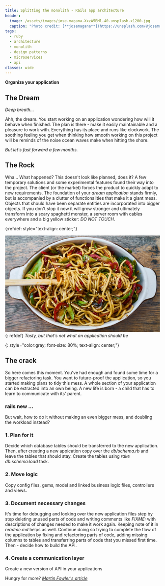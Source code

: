 ```yaml
---
title: Splitting the monolith - Rails app architecture
header:
  image: /assets/images/jose-magana-XxzA5BMl-40-unsplash-x1200.jpg
  caption: "Photo credit: [**josemagana**](https://unsplash.com/@josemagana)"
tags:
  - ruby
  - architecture
  - monolith
  - design patterns
  - microservices
  - api
classes: wide
---
```


**Organize your application**

## The Dream

*Deep breath...*

Ahh, the dream. You start working on an application wondering how will it behave
when finished. The plan is there - make it easily maintainable and a pleasure to
work with. Everything has its place and runs like clockwork. The soothing feeling
you get when thinking how smooth working on this project will be reminds of the
noise ocean waves make when hitting the shore.

*But let's fast forward a few months.*

## The Rock

Wha... What happened? This doesn't look like planned, does it? A few temporary
solutions and some experimental features found their way into the project. The
client (or the market) forces the product to quickly adapt to new requirements.
The foundation of your *dream application* stands firmly, but is accompanied by
a clutter of functionalities that make it a giant mess. Objects that should have
been separate entities are incorporated into bigger objects. If you don't stop it
now it will grow stronger and ultimately transform into a scary spaghetti monster,
a server room with cables everywhere and a big yellow sticker: *DO NOT TOUCH*.

{:refdef: style="text-align: center;"}
<!-- ![Cable clutter](/assets/images/martijn-baudoin-4h0HqC3K4-c-unsplash-x1200.jpg) -->
![Spaghetti in a bowl](/assets/images/stir-fry-noodles-in-bowl-2347311-x900_2.jpg)
{: refdef}
*Tasty, but that's not what an application should be*
<!-- *Tasty, but impractical* -->
{: style="color:gray; font-size: 80%; text-align: center;"}

## The crack

So here comes this moment. You've had enough and found some time for a bigger
refactoring task. You want to future-proof the application, so you started making
plans to tidy this mess.
A whole section of your application can be extracted into an own being. A new life
is born - a child that has to learn to communicate with its' parent.

### rails new ...

But wait, how to do it without making an even bigger mess, and doubling
the workload instead?
<!-- * **Plan for it** - decide which database tables should be transferred to -->
### 1. Plan for it
Decide which database tables should be transferred to
the new application. Then, after creating a new appication copy over the *db/schema.rb*
and leave the tables that should stay. Create the tables using *rake db:schema:load*
task.
<!-- * **Move logic** - copy config files, gems, model and linked business logic files, controllers and views. -->
### 2. Move logic
Copy config files, gems, model and linked business logic files, controllers and views.
<!-- * **Document necessary changes** - it's time for debugging and looking over the new -->
### 3. Document necessary changes
It's time for debugging and looking over the new
application files step by step deleting unused parts of code and writing comments
like *FIXME:* with descriptions of changes needed to make it work again. Keeping
note of it in *readme.md* helps as well. Continue doing so trying to complete the
flow of the application by fixing and refactoring parts of code, adding missing
columns to tables and transferring parts of code that you missed first time.
Then - decide how to build the API.
<!-- * **Create a communication layer** - -->
### 4. Create a communication layer
Create a new version of API in your applications 


Hungry for more?
[*Martin Fowler's article*](https://martinfowler.com/articles/break-monolith-into-microservices.html)
<!-- if spaghetti then TASTY BUT IMPRACTICAL -->




<!-- NOTE: Either use server room images and cable mess stuff, or look into
SPAGHETTI MONSTER theme and finish it with a clean looking photo of a tasty
spaghetti, and a caption along the lines of: HUNGRY FOR MORE? blah blah. -->
